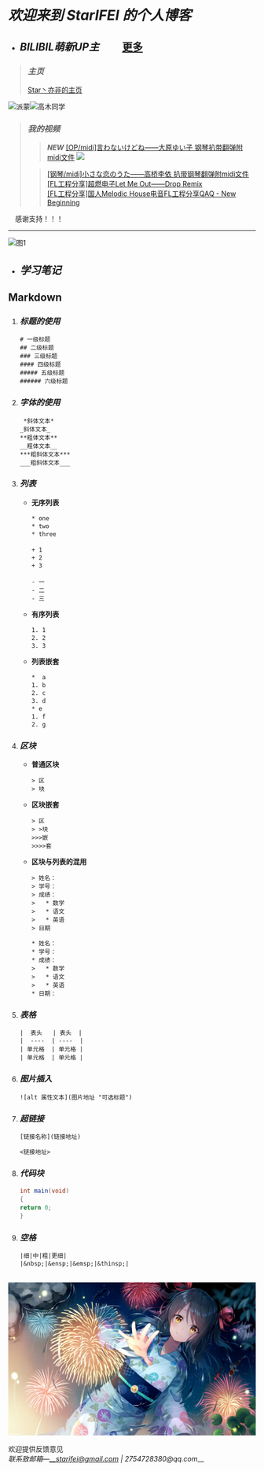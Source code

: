 # _欢迎来到 StarIFEI 的个人博客_

* ## _BILIBIL萌新UP主_ &emsp;&emsp;[更多](https://github.com/StarIFEI/StarIFEI.github.io/blob/main/docs/more.html)
> ### _主页_ ###
> [Star丶亦非的主页](https://space.bilibili.com/386332727)
> 
![派蒙](https://ascii2d.net/thumbnail/9/3/2/3/93235c8d510ccc84d6bfec863930544d.jpg)![高木同学](https://ascii2d.net/thumbnail/7/4/5/e/745e8873697fd91f33c5692ac2438c8c.jpg)

> ### _我的视频_ ###  
> > ___NEW___ [[OP/midi]言わないけどね——大原ゆい子 钢琴扒带翻弹附midi文件](https://www.bilibili.com/video/BV1nQ4y117hC/)
> ![](http://i0.hdslb.com/bfs/archive/99581d0c699b2b49f7a2b4755ec60609705a8488.jpg)
> 
> >[[钢琴/midi]小さな恋のうた——高桥李依 扒带钢琴翻弹附midi文件](https://www.bilibili.com/video/BV1B44y1y7dL/)   
> > [[FL工程分享]超燃电子Let Me Out——Drop Remix](https://www.bilibili.com/video/BV1qL411n7pv)  
> >[[FL工程分享]国人Melodic House电音FL工程分享QAQ - New Beginning](https://www.bilibili.com/video/BV1yK4y1e7bq)  



&emsp;感谢支持！！！

***
![图1](https://img3.vilipix.com/picture/pages/regular/2021/07/09/21/21/92127758_p0_master1200.jpg)
* ## _学习笔记_ ##
## Markdown ##
1. ### _标题的使用_ ###
      ```
      # 一级标题
      ## 二级标题
      ### 三级标题
      #### 四级标题
      ##### 五级标题
      ###### 六级标题
      ```
2. ### _字体的使用_ ###
      ```
       *斜体文本*
      _斜体文本_
      **粗体文本**
      __粗体文本__
      ***粗斜体文本***
      ___粗斜体文本___
      ```
   
3. ### _列表_ ###
   * __无序列表__
     
      ```
      * one
      * two
      * three
      
      + 1
      + 2
      + 3
      
      - 一
      - 二
      - 三
      ```
   * __有序列表__
   
      ```
      1. 1
      2. 2
      3. 3
      ```
      
   * __列表嵌套__
   
      ```
      *  a
      1. b
      2. c
      3. d
      * e
      1. f
      2. g
      ```
      
4. ### _区块_ ###
   * __普通区块__
   
      ```
      > 区
      > 块
      ```
      
   * __区块嵌套__
   
      ```
      > 区
      > >块
      >>>嵌
      >>>>套
      ```
      
   * __区块与列表的混用__
   
      ```
      > 姓名：
      > 学号：
      > 成绩：
      >   * 数学
      >   * 语文
      >   * 英语
      > 日期
      ```
      
      ```
      * 姓名：
      * 学号：
      * 成绩：
      >   * 数学
      >   * 语文
      >   * 英语
      * 日期：
      ```
      
5. ### _表格_ ###

      ```
      |  表头   | 表头  |
      |  ----  | ----  |
      | 单元格  | 单元格 |
      | 单元格  | 单元格 |
      ```
    
6. ### _图片插入_ ###

      ```
      ![alt 属性文本](图片地址 "可选标题")
      ```
      
7. ### _超链接_ ###

      ```
      [链接名称](链接地址)
      ```
      ```
      <链接地址>
      ```
      
8. ### _代码块_ ###

      ```java
      int main(void)
      {
      return 0;
      }
      ```   
      
9. ### _空格_ ###

      ```
      |细|中|粗|更细|
      |&nbsp;|&ensp;|&emsp;|&thinsp;|
      ```     

&emsp;&emsp; ![图片2](https://raw.githubusercontent.com/StarIFEI/StarIFEI.github.io/master/image/64992682_p0_master1200.jpg)

欢迎提供反馈意见  
_联系致邮箱—__starifei@gmail.com | 2754728380@qq.com___
